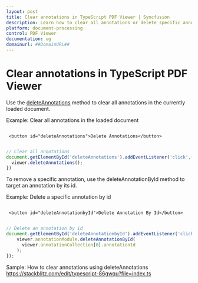 ```yaml
---
layout: post
title: Clear annotations in TypeScript PDF Viewer | Syncfusion
description: Learn how to clear all annotations or delete specific annotations in the TypeScript PDF Viewer using deleteAnnotations and deleteAnnotationById.
platform: document-processing
control: PDF Viewer
documentation: ug
domainurl: ##DomainURL##
---
```


# Clear annotations in TypeScript PDF Viewer

Use the [deleteAnnotations](https://ej2.syncfusion.com/documentation/api/pdfviewer/#deleteannotations) method to clear all annotations in the currently loaded document.

Example: Clear all annotations in the loaded document

```

 <button id="deleteAnnotations">Delete Annotations</button>

```

```ts

// Clear all annotations
document.getElementById('deleteAnnotations').addEventListener('click',()=> {
  viewer.deleteAnnotations();
})

```

To remove a specific annotation, use the deleteAnnotationById method to target an annotation by its id.

Example: Delete a specific annotation by id

```

 <button id="deleteAnnotationbyId">Delete Annotation By Id</button>

```

```ts

// Delete an annotation by id
document.getElementById('deleteAnnotationbyId').addEventListener('click', () => {
    viewer.annotationModule.deleteAnnotationById(
      viewer.annotationCollection[0].annotationId
    );
});

```

Sample: How to clear annotations using deleteAnnotations
https://stackblitz.com/edit/typescript-86gwqu?file=index.ts
